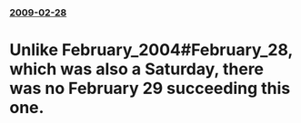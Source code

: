 ### [2009-02-28](/news/2009/02/28/index.md)

#  Unlike February_2004#February_28, which was also a Saturday, there was no February 29 succeeding this one.



